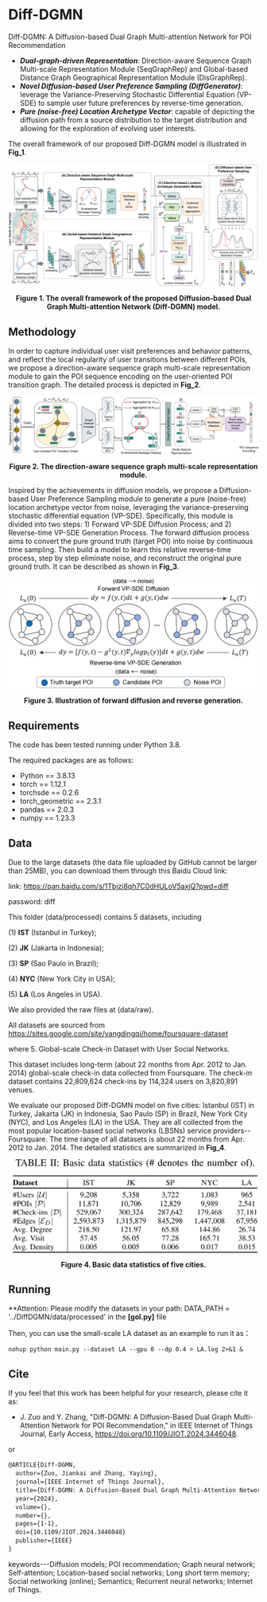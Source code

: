 # Diff-DGMN
Diff-DGMN: A Diffusion-based Dual Graph Multi-attention Network for POI Recommendation

-  ***Dual-graph-driven Representation***: Direction-aware Sequence Graph Multi-scale Representation Module (SeqGraphRep) and Global-based Distance Graph Geographical Representation Module (DisGraphRep).
-  ***Novel Diffusion-based User Preference Sampling (DiffGenerator)***: leverage the Variance-Preserving Stochastic Differential Equation (VP-SDE) to sample user future preferences by reverse-time generation.
-  ***Pure (noise-free) Location Archetype Vector***: capable of depicting the diffusion path from a source distribution to the target distribution and allowing for the exploration of evolving user interests.

The overall framework of our proposed Diff-DGMN model is illustrated in **Fig_1**.
<p align="center">
<img align="middle" src="https://github.com/JKZuo/Diff-DGMN/blob/main/Figures/Fig_1.png"/>
</p>
<p align = "center">
<b>Figure 1. The overall framework of the proposed Diffusion-based Dual Graph Multi-attention Network (Diff-DGMN) model. </b> 
</p>

## Methodology
In order to capture individual user visit preferences and behavior patterns, and reflect the local regularity of user transitions between different POIs, we propose a direction-aware sequence graph multi-scale representation module to gain the POI sequence encoding on the user-oriented POI transition graph. The detailed process is depicted in **Fig_2**.
<p align="center">
<img align="middle" src="https://github.com/JKZuo/Diff-DGMN/blob/main/Figures/Fig_2.png"/>
</p>
<p align = "center">
<b>Figure 2. The direction-aware sequence graph multi-scale representation module. </b> 
</p>

Inspired by the achievements in diffusion models, we propose a Diffusion-based User Preference Sampling module to generate a pure (noise-free) location archetype vector from noise, leveraging the variance-preserving stochastic differential equation (VP-SDE). Specifically, this module is divided into two steps: 1) Forward VP-SDE Diffusion Process; and 2) Reverse-time VP-SDE Generation Process. The forward diffusion process aims to convert the pure ground truth (target POI) into noise by continuous time sampling. 
Then build a model to learn this relative reverse-time process, step by step eliminate noise, and reconstruct the original pure ground truth. It can be described as shown in **Fig_3**.
<p align="center">
<img align="middle" src="https://github.com/JKZuo/Diff-DGMN/blob/main/Figures/Fig_3.png" width="750"/>
</p>
<p align = "center">
<b>Figure 3. Illustration of forward diffusion and reverse generation. </b> 
</p>

## Requirements
The code has been tested running under Python 3.8.

The required packages are as follows: 
- Python == 3.8.13
- torch == 1.12.1
- torchsde == 0.2.6
- torch_geometric == 2.3.1
- pandas == 2.0.3
- numpy == 1.23.3

## Data
Due to the large datasets (the data file uploaded by GitHub cannot be larger than 25MB), you can download them through this Baidu Cloud link:

link: https://pan.baidu.com/s/1Tbjzi8qh7C0dHULoV5axjQ?pwd=diff 

password: diff

This folder (data/processed) contains 5 datasets, including

(1) **IST** (Istanbul in Turkey); 

(2) **JK** (Jakarta in Indonesia); 

(3) **SP** (Sao Paulo in Brazil); 

(4) **NYC** (New York City in USA); 

(5) **LA** (Los Angeles in USA).

We also provided the raw files at (data/raw).

All datasets are sourced from https://sites.google.com/site/yangdingqi/home/foursquare-dataset

where 5. Global-scale Check-in Dataset with User Social Networks. 

This dataset includes long-term (about 22 months from Apr. 2012 to Jan. 2014) global-scale check-in data collected from Foursquare.
The check-in dataset contains 22,809,624 check-ins by 114,324 users on 3,820,891 venues.

We evaluate our proposed Diff-DGMN model on five cities: Istanbul (IST) in Turkey, Jakarta (JK) in Indonesia, Sao Paulo (SP) in Brazil, New York City (NYC), and Los Angeles (LA) in the USA. 
They are all collected from the most popular location-based social networks (LBSNs) service providers--Foursquare. 
The time range of all datasets is about 22 months from Apr. 2012 to Jan. 2014. The detailed statistics are summarized in **Fig_4**.
<p align="center">
<img align="middle" src="https://github.com/JKZuo/Diff-DGMN/blob/main/Figures/Fig_4.png" width="550"/>
</p>
<p align = "center">
<b>Figure 4. Basic data statistics of five cities. </b> 
</p>

## Running
**Attention: Please modify the datasets in your path: DATA_PATH = '../DiffDGMN/data/processed' in the **[gol.py]** file

Then, you can use the small-scale LA dataset as an example to run it as：

```shell
nohup python main.py --dataset LA --gpu 0 --dp 0.4 > LA.log 2>&1 &
```
## Cite
If you feel that this work has been helpful for your research, please cite it as: 

- J. Zuo and Y. Zhang, "Diff-DGMN: A Diffusion-Based Dual Graph Multi-Attention Network for POI Recommendation," in IEEE Internet of Things Journal, Early Access, https://doi.org/10.1109/JIOT.2024.3446048.

or

```tex
@ARTICLE{Diff-DGMN,
  author={Zuo, Jiankai and Zhang, Yaying},
  journal={IEEE Internet of Things Journal}, 
  title={Diff-DGMN: A Diffusion-Based Dual Graph Multi-Attention Network for POI Recommendation}, 
  year={2024},
  volume={},
  number={},
  pages={1-1},
  doi={10.1109/JIOT.2024.3446048}
  publisher={IEEE}
}

```

keywords---Diffusion models; POI recommendation; Graph neural network; Self-attention; Location-based social networks; Long short term memory; Social networking (online); Semantics; Recurrent neural networks; Internet of Things.

